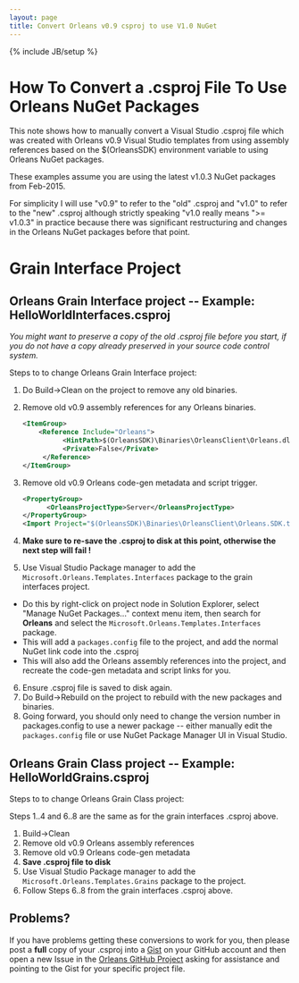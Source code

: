 ```yaml
---
layout: page
title: Convert Orleans v0.9 csproj to use V1.0 NuGet
---
```

{% include JB/setup %}

# How To Convert a .csproj File To Use Orleans NuGet Packages

This note shows how to manually convert a Visual Studio .csproj file which was created with Orleans v0.9 Visual Studio templates from using assembly references based on the $(OrleansSDK) environment variable to using Orleans NuGet packages.

These examples assume you are using the latest v1.0.3 NuGet packages from Feb-2015.

For simplicity I will use "v0.9" to refer to the "old" .csproj and "v1.0" to refer to the "new" .csproj although strictly speaking "v1.0 really means ">= v1.0.3" in practice because there was significant restructuring and changes in the Orleans NuGet packages before that point.

# Grain Interface Project

## Orleans Grain Interface project -- Example: HelloWorldInterfaces.csproj

_You might want to preserve a copy of the old .csproj file before you start, if you do not have a copy already preserved in your source code control system._

Steps to to change Orleans Grain Interface project:

1. Do Build->Clean on the project to remove any old binaries.
2. Remove old v0.9 assembly references for any Orleans binaries.

	``` xml
	<ItemGroup>
	    <Reference Include="Orleans">
	          <HintPath>$(OrleansSDK)\Binaries\OrleansClient\Orleans.dll</HintPath>
	          <Private>False</Private>
	     </Reference>
	</ItemGroup>
	```

3. Remove old v0.9 Orleans code-gen metadata and script trigger.

	``` xml
	<PropertyGroup>
	      <OrleansProjectType>Server</OrleansProjectType>
	</PropertyGroup>
	<Import Project="$(OrleansSDK)\Binaries\OrleansClient\Orleans.SDK.targets" />
	```
	
4. **Make sure to re-save the .csproj to disk at this point, otherwise the next step will fail !**
5. Use Visual Studio Package manager to add the `Microsoft.Orleans.Templates.Interfaces` package to the grain interfaces project.
  * Do this by right-click on project node in Solution Explorer, select "Manage NuGet Packages..." context menu item, then search for **Orleans** and select the `Microsoft.Orleans.Templates.Interfaces` package.
  * This will add a `packages.config` file to the project, and add the normal NuGet link code into the .csproj
  * This will also add the Orleans assembly references into the project, and recreate the code-gen metadata and script links for you.
6. Ensure .csproj file is saved to disk again.
7. Do Build->Rebuild on the project to rebuild with the new packages and binaries.
8. Going forward, you should only need to change the version number in packages.config to use a newer package -- either manually edit the `packages.config` file or use NuGet Package Manager UI in Visual Studio.

## Orleans Grain Class project -- Example: HelloWorldGrains.csproj

Steps to to change Orleans Grain Class project:

Steps 1..4 and 6..8 are the same as for the grain interfaces .csproj above.

1. Build->Clean
2. Remove old v0.9 Orleans assembly references
3. Remove old v0.9 Orleans code-gen metadata
4. **Save .csproj file to disk**
5. Use Visual Studio Package manager to add the `Microsoft.Orleans.Templates.Grains` package to the  project.
6. Follow Steps 6..8 from the grain interfaces .csproj above.

## Problems?

If you have problems getting these conversions to work for you, then please post a **full** copy of your .csproj into a [Gist](https://gist.github.com/) on your GitHub account and then open a new Issue in the [Orleans GitHub Project](https://github.com/dotnet/orleans/issues) asking for assistance and pointing to the Gist for your specific project file.
